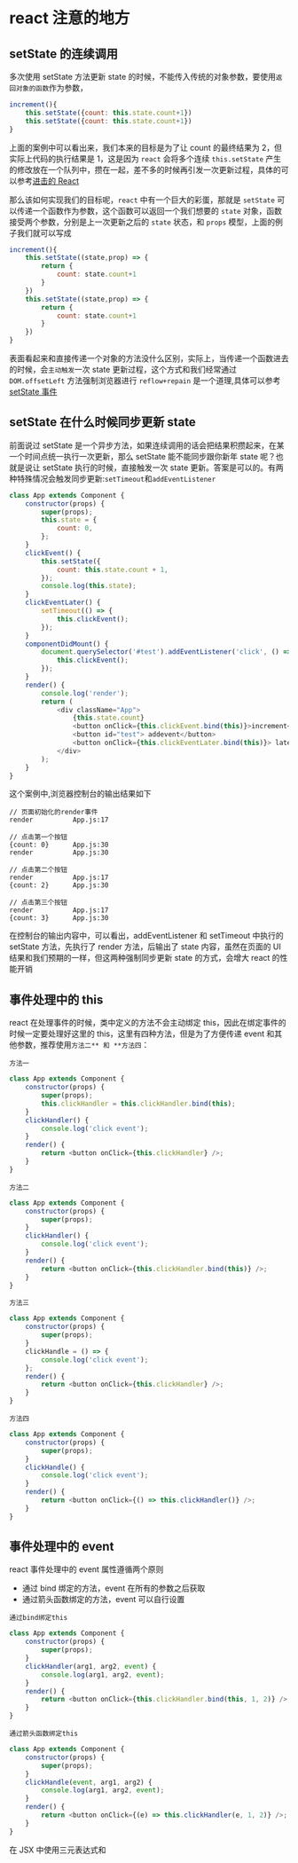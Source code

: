 <!-- Date: 2016-10-19 08:14 -->

# react 注意的地方

## setState 的连续调用

多次使用 setState 方法更新 state 的时候，不能传入传统的对象参数，要使用`返回对象的函数`作为参数，

```js
increment(){
    this.setState({count: this.state.count+1})
    this.setState({count: this.state.count+1})
}
```

上面的案例中可以看出来，我们本来的目标是为了让 count 的最终结果为 2，但实际上代码的执行结果是 1，这是因为 `react` 会将多个连续 `this.setState` 产生的修改放在一个队列中，攒在一起，差不多的时候再引发一次更新过程，具体的可以参考[进击的 React](https://zhuanlan.zhihu.com/p/25954470)

那么该如何实现我们的目标呢，`react` 中有一个巨大的彩蛋，那就是 `setState` 可以传递一个函数作为参数，这个函数可以返回一个我们想要的 `state` 对象，函数接受两个参数，分别是上一次更新之后的 `state` 状态，和 `props` 模型，上面的例子我们就可以写成

```js
increment(){
    this.setState((state,prop) => {
        return {
            count: state.count+1
        }
    })
    this.setState((state,prop) => {
        return {
            count: state.count+1
        }
    })
}
```

表面看起来和直接传递一个对象的方法没什么区别，实际上，当传递一个函数进去的时候，会`主动触发`一次 state 更新过程，这个方式和我们经常通过 `DOM.offsetLeft` 方法强制浏览器进行 `reflow+repain` 是一个道理,具体可以参考[setState 事件](https://doc.react-china.org/docs/react-component.html#setstate)

## setState 在什么时候同步更新 state

前面说过 setState 是一个异步方法，如果连续调用的话会把结果积攒起来，在某一个时间点统一执行一次更新，那么 setState 能不能同步跟你新年 state 呢？也就是说让 setState 执行的时候，直接触发一次 state 更新。答案是可以的。有两种特殊情况会触发同步更新:`setTimeout`和`addEventListener`

```js
class App extends Component {
    constructor(props) {
        super(props);
        this.state = {
            count: 0,
        };
    }
    clickEvent() {
        this.setState({
            count: this.state.count + 1,
        });
        console.log(this.state);
    }
    clickEventLater() {
        setTimeout(() => {
            this.clickEvent();
        });
    }
    componentDidMount() {
        document.querySelector('#test').addEventListener('click', () => {
            this.clickEvent();
        });
    }
    render() {
        console.log('render');
        return (
            <div className="App">
                {this.state.count}
                <button onClick={this.clickEvent.bind(this)}>increment</button>
                <button id="test"> addevent</button>
                <button onClick={this.clickEventLater.bind(this)}> later</button>
            </div>
        );
    }
}
```

这个案例中,浏览器控制台的输出结果如下

```
// 页面初始化的render事件
render          App.js:17

// 点击第一个按钮
{count: 0}      App.js:30
render          App.js:30

// 点击第二个按钮
render          App.js:17
{count: 2}      App.js:30

// 点击第三个按钮
render          App.js:17
{count: 3}      App.js:30
```

在控制台的输出内容中，可以看出，addEventListener 和 setTimeout 中执行的 setState 方法，先执行了 render 方法，后输出了 state 内容，虽然在页面的 UI 结果和我们预期的一样，但这两种强制同步更新 state 的方式，会增大 react 的性能开销

## 事件处理中的 this

react 在处理事件的时候，类中定义的方法不会主动绑定 this，因此在绑定事件的时候一定要处理好这里的 this，这里有四种方法，但是为了方便传递 event 和其他参数，推荐使用`方法二** 和 **方法四`：

`方法一`

```js
class App extends Component {
    constructor(props) {
        super(props);
        this.clickHandler = this.clickHandler.bind(this);
    }
    clickHandler() {
        console.log('click event');
    }
    render() {
        return <button onClick={this.clickHandler} />;
    }
}
```

`方法二`

```js
class App extends Component {
    constructor(props) {
        super(props);
    }
    clickHandler() {
        console.log('click event');
    }
    render() {
        return <button onClick={this.clickHandler.bind(this)} />;
    }
}
```

`方法三`

```js
class App extends Component {
    constructor(props) {
        super(props);
    }
    clickHandle = () => {
        console.log('click event');
    };
    render() {
        return <button onClick={this.clickHandler} />;
    }
}
```

`方法四`

```js
class App extends Component {
    constructor(props) {
        super(props);
    }
    clickHandle() {
        console.log('click event');
    }
    render() {
        return <button onClick={() => this.clickHandler()} />;
    }
}
```

## 事件处理中的 event

react 事件处理中的 event 属性遵循两个原则

-   通过 bind 绑定的方法，event 在所有的参数之后获取
-   通过箭头函数绑定的方法，event 可以自行设置

`通过bind绑定this`

```js
class App extends Component {
    constructor(props) {
        super(props);
    }
    clickHandler(arg1, arg2, event) {
        console.log(arg1, arg2, event);
    }
    render() {
        return <button onClick={this.clickHandler.bind(this, 1, 2)} />;
    }
}
```

`通过箭头函数绑定this`

```js
class App extends Component {
    constructor(props) {
        super(props);
    }
    clickHandle(event, arg1, arg2) {
        console.log(arg1, arg2, event);
    }
    render() {
        return <button onClick={(e) => this.clickHandler(e, 1, 2)} />;
    }
}
```

在 JSX 中使用三元表达式和

